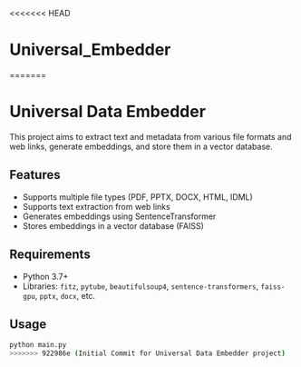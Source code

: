<<<<<<< HEAD
# Universal_Embedder
=======
# Universal Data Embedder

This project aims to extract text and metadata from various file formats and web links, generate embeddings, and store them in a vector database.

## Features
- Supports multiple file types (PDF, PPTX, DOCX, HTML, IDML)
- Supports text extraction from web links
- Generates embeddings using SentenceTransformer
- Stores embeddings in a vector database (FAISS)

## Requirements
- Python 3.7+
- Libraries: `fitz`, `pytube`, `beautifulsoup4`, `sentence-transformers`, `faiss-gpu`, `pptx`, `docx`, etc.

## Usage
```bash
python main.py
>>>>>>> 922986e (Initial Commit for Universal Data Embedder project)
